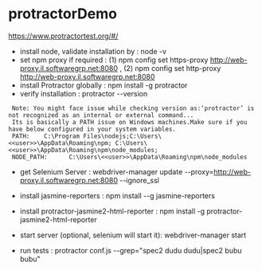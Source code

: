# protractorDemo

https://www.protractortest.org/#/
- install node, validate installation by : node -v
- set npm proxy if required   : (1) npm config set https-proxy http://web-proxy.il.softwaregrp.net:8080  , (2) npm config set http-proxy http://web-proxy.il.softwaregrp.net:8080                                            
- install Protractor globally               : npm install -g protractor
- verify installation                       : protractor --version

```
 Note: You might face issue while checking version as:‘protractor’ is not recognized as an internal or external command...
 Its is basically a PATH issue on Windows machines.Make sure if you have below configured in your system variables.
 PATH:    C:\Program Files\nodejs;C:\Users\<<user>>\AppData\Roaming\npm; C:\Users\<<user>>\AppData\Roaming\npm\node_modules; 
 NODE_PATH:      C:\Users\<<user>>\AppData\Roaming\npm\node_modules
```
  
- get Selenium Server                       : webdriver-manager update --proxy=http://web-proxy.il.softwaregrp.net:8080 --ignore_ssl

- install jasmine-reporters                 : npm install --g jasmine-reporters
- install protractor-jasmine2-html-reporter : npm install -g protractor-jasmine2-html-reporter 
- start server (optional, selenium will start it): webdriver-manager start
- run tests                                 : protractor conf.js --grep="spec2 dudu dudu|spec2 bubu bubu" 
